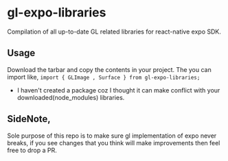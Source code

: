 # gl-expo-libraries
Compilation of all up-to-date GL related libraries for react-native expo SDK.

## Usage

Download the tarbar and copy the contents in your project.
The you can import like, `import { GLImage , Surface } from gl-expo-libraries;`

* I haven't created a package coz I thought it can make conflict with your downloaded(node_modules) libraries.

## SideNote,

Sole purpose of this repo is to make sure gl implementation of expo never breaks,
if you see changes that you think will make improvements then feel free to drop
a PR.